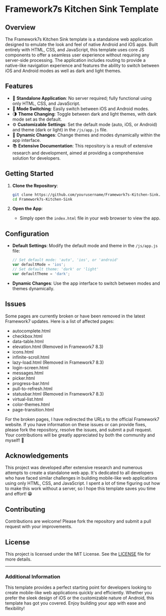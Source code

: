 # Framework7s Kitchen Sink Template

## Overview

The Framework7s Kitchen Sink template is a standalone web application designed to emulate the look and feel of native Android and iOS apps. Built entirely with HTML, CSS, and JavaScript, this template uses core JS components to offer a seamless user experience without requiring any server-side processing. The application includes routing to provide a native-like navigation experience and features the ability to switch between iOS and Android modes as well as dark and light themes.

## Features

- 🚀 **Standalone Application**: No server required; fully functional using only HTML, CSS, and JavaScript.
- 🔄 **Mode Switching**: Easily switch between iOS and Android modes.
- 🌗 **Theme Changing**: Toggle between dark and light themes, with dark mode set as the default.
- ⚙️ **Customizable Settings**: Set the default mode (auto, iOS, or Android) and theme (dark or light) in the `/js/app.js` file.
- 🎨 **Dynamic Changes**: Change themes and modes dynamically within the app interface.
- 📚 **Extensive Documentation**: This repository is a result of extensive research and development, aimed at providing a comprehensive solution for developers.

## Getting Started

1. **Clone the Repository**:
    ```sh
    git clone https://github.com/yourusername/Framework7s-Kitchen-Sink.git
    cd Framework7s-Kitchen-Sink
    ```

2. **Open the App**:
    - Simply open the `index.html` file in your web browser to view the app.

## Configuration

- **Default Settings**: Modify the default mode and theme in the `/js/app.js` file:
    ```javascript
    // Set default mode: 'auto', 'ios', or 'android'
    var defaultMode = 'ios';
    // Set default theme: 'dark' or 'light'
    var defaultTheme = 'dark';
    ```

- **Dynamic Changes**: Use the app interface to switch between modes and themes dynamically.

## Issues

Some pages are currently broken or have been removed in the latest Framework7 updates. Here is a list of affected pages:

- autocomplete.html
- checkbox.html
- data-table.html
- elevation.html (Removed in Framework7 8.3)
- icons.html
- infinite-scroll.html
- lazy-load.html (Removed in Framework7 8.3)
- login-screen.html
- messages.html
- picker.html
- progress-bar.html
- pull-to-refresh.html
- statusbar.html (Removed in Framework7 8.3)
- virtual-list.html
- color-themes.html
- page-transition.html

For the broken pages, I have redirected the URLs to the official Framework7 website. If you have information on these issues or can provide fixes, please fork the repository, resolve the issues, and submit a pull request. Your contributions will be greatly appreciated by both the community and myself! 🙏

## Acknowledgements

This project was developed after extensive research and numerous attempts to create a standalone web app. It's dedicated to all developers who have faced similar challenges in building mobile-like web applications using only HTML, CSS, and JavaScript. I spent a lot of time figuring out how to make this work without a server, so I hope this template saves you time and effort! 😁

## Contributing

Contributions are welcome! Please fork the repository and submit a pull request with your improvements.

## License

This project is licensed under the MIT License. See the [LICENSE](LICENSE) file for more details.

---

### Additional Information

This template provides a perfect starting point for developers looking to create mobile-like web applications quickly and efficiently. Whether you prefer the sleek design of iOS or the customizable nature of Android, this template has got you covered. Enjoy building your app with ease and flexibility!
